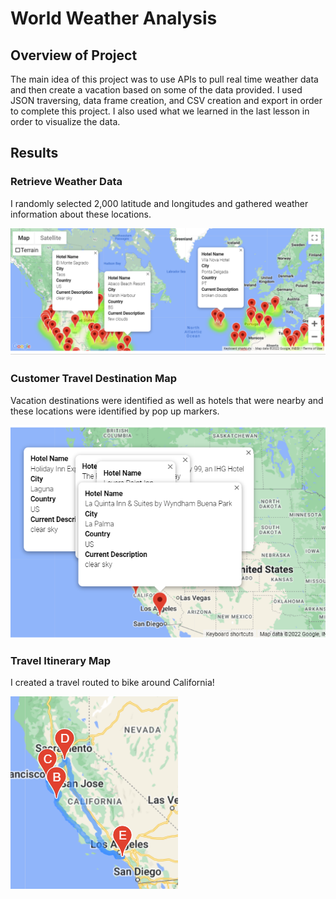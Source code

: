 
# **World Weather Analysis**

## Overview of Project

The main idea of this project was to use APIs to pull real time weather data and then create a vacation based on some of the data provided. I used JSON traversing, data frame creation, and CSV creation and export in order to complete this project. I also used what we learned in the last lesson in order to visualize the data.

## Results 

### Retrieve Weather Data 

I randomly selected 2,000 latitude and longitudes and gathered weather information about these locations.

![image](https://github.com/jtspingler/World_Weather_Analysis/blob/main/Vacation_Search/WeatherPy_vacation_map.PNG)

### Customer Travel Destination Map 

Vacation destinations were identified as well as hotels that were nearby and these locations were identified by pop up markers.

![image](https://github.com/jtspingler/World_Weather_Analysis/blob/main/Vacation_Itinerary/WeatherPy_travel_map_markers.PNG)

### Travel Itinerary Map

I created a travel routed to bike around California!

![image](https://github.com/jtspingler/World_Weather_Analysis/blob/main/Vacation_Itinerary/WeatherPy_travel_map.PNG)
